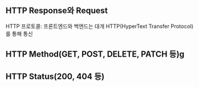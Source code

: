 ## HTTP Response와 Request
HTTP 프로토콜: 프론트엔드와 백엔드는 대개 HTTP(HyperText Transfer Protocol)를 통해 통신


## HTTP Method(GET, POST, DELETE, PATCH 등)g


## HTTP Status(200, 404 등)